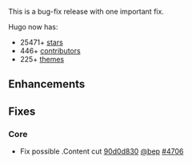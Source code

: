 

This is a bug-fix release with one important fix.


Hugo now has:

* 25471+ [stars](https://github.com/gohugoio/hugo/stargazers)
* 446+ [contributors](https://github.com/gohugoio/hugo/graphs/contributors)
* 225+ [themes](http://themes.gohugo.io/)

## Enhancements

## Fixes

### Core

* Fix possible .Content cut [90d0d830](https://github.com/gohugoio/hugo/commit/90d0d83097a20a3f521ffc1f5a54a2fbfaf14ce2) [@bep](https://github.com/bep) [#4706](https://github.com/gohugoio/hugo/issues/4706)





